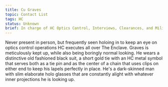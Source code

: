 ```yaml
---
title: Cu Graves
topic: Contact List
tags: HC
status: Unknown
brief: In charge of HC Optics Control, Interviews, Clearances, and Military Right-minding Operations.
---
```


Never present in person, but frequently seen holoing in to keep an eye on optics control operations HC executes all over The Enclave. Graves is meticulously kept up, while also being boringly normal looking. He wears a distinctive old fashioned black suit, a short gold tie with an HC metal symbol that serves both as a tie pin and as the center of a chain that uses clips on either end to keep his lapels perfectly in place. He's a dark-skinned man with slim elaborate holo glasses that are constantly alight with whatever inner projections he is looking up.